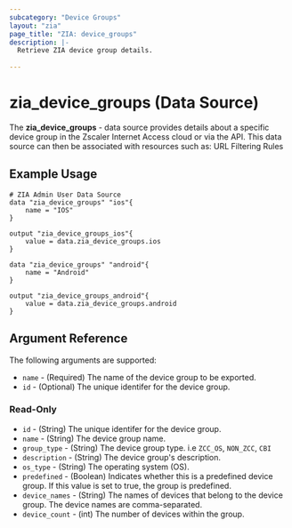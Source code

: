 ```yaml
---
subcategory: "Device Groups"
layout: "zia"
page_title: "ZIA: device_groups"
description: |-
  Retrieve ZIA device group details.
  
---
```

# zia_device_groups (Data Source)

The **zia_device_groups** - data source provides details about a specific device group in the Zscaler Internet Access cloud or via the API. This data source can then be associated with resources such as: URL Filtering Rules

## Example Usage

```hcl
# ZIA Admin User Data Source
data "zia_device_groups" "ios"{
    name = "IOS"
}

output "zia_device_groups_ios"{
    value = data.zia_device_groups.ios
}

data "zia_device_groups" "android"{
    name = "Android"
}

output "zia_device_groups_android"{
    value = data.zia_device_groups.android
}
```

## Argument Reference

The following arguments are supported:

* `name` - (Required) The name of the device group to be exported.
* `id` - (Optional) The unique identifer for the device group.

### Read-Only

* `id` - (String) The unique identifer for the device group.
* `name` - (String) The device group name.
* `group_type` - (String) The device group type. i.e ``ZCC_OS``, ``NON_ZCC``, ``CBI``
* `description` - (String) The device group's description.
* `os_type` - (String) The operating system (OS).
* `predefined` - (Boolean) Indicates whether this is a predefined device group. If this value is set to true, the group is predefined.
* `device_names` - (String) The names of devices that belong to the device group. The device names are comma-separated.
* `device_count` - (int) The number of devices within the group.
